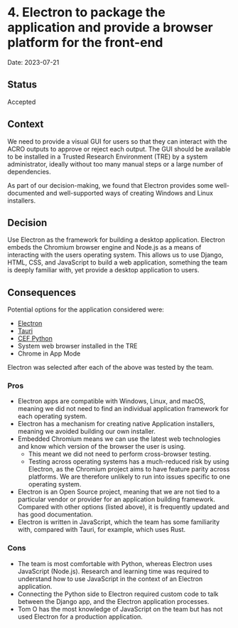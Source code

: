 # 4. Electron to package the application and provide a browser platform for the front-end

Date: 2023-07-21

## Status

Accepted

## Context

We need to provide a visual GUI for users so that they can interact with the ACRO outputs to approve or reject each output. The GUI should be available to be installed in a Trusted Research Environment (TRE) by a system administrator, ideally without too many manual steps or a large number of dependencies.

As part of our decision-making, we found that Electron provides some well-documented and well-supported ways of creating Windows and Linux installers.

## Decision

Use Electron as the framework for building a desktop application. Electron embeds the Chromium browser engine and Node.js as a means of interacting with the users operating system. This allows us to use Django, HTML, CSS, and JavaScript to build a web application, something the team is deeply familiar with, yet provide a desktop application to users.

## Consequences

Potential options for the application considered were:

- [Electron](https://www.electronjs.org/)
- [Tauri](https://tauri.app/)
- [CEF Python](https://github.com/cztomczak/cefpython)
- System web browser installed in the TRE
- Chrome in App Mode

Electron was selected after each of the above was tested by the team.

### Pros

- Electron apps are compatible with Windows, Linux, and macOS, meaning we did not need to find an individual application framework for each operating system.
- Electron has a mechanism for creating native Application installers, meaning we avoided building our own installer.
- Embedded Chromium means we can use the latest web technologies and know which version of the browser the user is using.
  - This meant we did not need to perform cross-browser testing.
  - Testing across operating systems has a much-reduced risk by using Electron, as the Chromium project aims to have feature parity across platforms. We are therefore unlikely to run into issues specific to one operating system.
- Electron is an Open Source project, meaning that we are not tied to a particular vendor or provider for an application building framework. Compared with other options (listed above), it is frequently updated and has good documentation.
- Electron is written in JavaScript, which the team has some familiarity with, compared with Tauri, for example, which uses Rust.

### Cons

- The team is most comfortable with Python, whereas Electron uses JavaScript (Node.js). Research and learning time was required to understand how to use JavaScript in the context of an Electron application.
- Connecting the Python side to Electron required custom code to talk between the Django app, and the Electron application processes.
- Tom O has the most knowledge of JavaScript on the team but has not used Electron for a production application.
